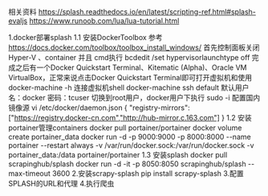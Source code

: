 相关资料
https://splash.readthedocs.io/en/latest/scripting-ref.html#splash-evaljs
https://www.runoob.com/lua/lua-tutorial.html

1.docker部署splash
    1.1 安装DockerToolbox
        参考 https://docs.docker.com/toolbox/toolbox_install_windows/
        首先控制面板关闭 Hyper-V 、container 并且 cmd执行   bcdedit /set hypervisorlaunchtype off
        完成之后有一个Docker Quickstart Terminal、Kitematic (Alpha)、Oracle VM VirtualBox，正常来说点击Docker Quickstart Terminal即可打开虚拟机和使用docker-machine -h
        连接虚拟机shell     docker-machine ssh default
        默认用户名：docker 密码：tcuser
        切换到root用户，docker用户下执行 sudo -i
        配置国内镜像源
        vi /etc/docker/daemon.json
        {
            "registry-mirrors": ["https://registry.docker-cn.com","http://hub-mirror.c.163.com"]
        }
    1.2 安装portainer管理containers
        docker pull portainer/portainer
        docker volume create portainer_data
        docker run -d -p 9000:9000 -p 8000:8000 --name portainer --restart always -v /var/run/docker.sock:/var/run/docker.sock -v portainer_data:/data portainer/portainer
    1.3 安装splash
        docker pull scrapinghub/splash
        docker run -d -it -p 8050:8050 scrapinghub/splash --max-timeout 3600
2.安装scrapy-splash
    pip install scrapy-splash
3.配置SPLASH的URL和代理
4.执行爬虫